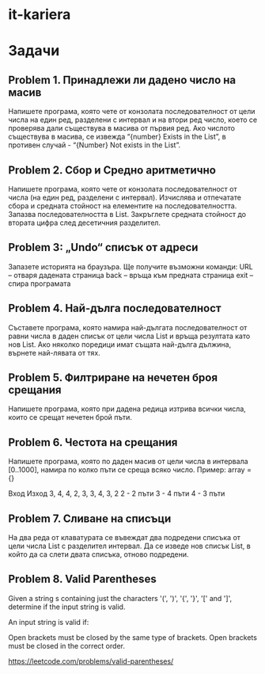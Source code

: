 # it-kariera

# Задачи 

## Problem 1. Принадлежи ли дадено число на масив
Напишете програма, която чете от конзолата последователност от цели числа на един ред, разделени с интервал и на втори ред число, което се проверява дали съществува в масива от първия ред.  Ако числото съществува в масива, се извежда “{number} Exists in the List”,  в противен случай - “{Number} Not exists in the List”.

## Problem 2. Сбор и Средно аритметично
Напишете програма, която чете от конзолата последователност от числа (на един ред, разделени с интервал). Изчислява и отпечатате сбора и средната стойност на елементите на последователността. Запазва последователността в List<int>. Закръглете средната стойност до втората цифра след десетичния разделител. 

## Problem 3: „Undo“ списък от адреси
Запазете историята на браузъра. Ще получите възможни команди: URL – отваря дадената страница back – връща към предната страница  exit – спира програмата

## Problem 4. Най-дълга последователност
Съставете програма, която намира най-дългата последователност от равни числа в даден списък от цели числа List<int>   и връща резултата като нов List<int>. Ако няколко поредици имат същата най-дълга дължина, върнете най-лявата от тях. 

## Problem 5. Филтриране на нечетен броя срещания
Напишете програма, която при дадена редица изтрива всички числа, които се срещат нечетен брой пъти.

## Problem 6.	Честота на срещания
Напишете програма, която по даден масив от цели числа в интервала [0..1000], намира по колко пъти се среща всяко число.
Пример: array = {}

Вход	Изход
3, 4, 4, 2, 3, 3, 4, 3, 2	2 - 2 пъти
3 - 4 пъти
4 - 3 пъти


## Problem 7. Сливане на списъци
На два реда от клаватурата се въвеждат два подредени списъка от цели числа List<int> с разделител интервал. Да се изведе нов списък List<int>, в който да са слети двата списъка, отново подредени.

## Problem 8. Valid Parentheses
Given a string s containing just the characters '(', ')', '{', '}', '[' and ']', determine if the input string is valid.

An input string is valid if:

Open brackets must be closed by the same type of brackets.
Open brackets must be closed in the correct order.

https://leetcode.com/problems/valid-parentheses/






